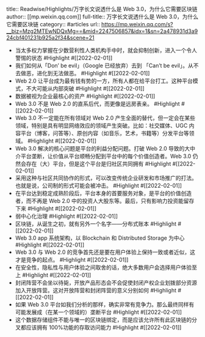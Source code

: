 title:: Readwise/Highlights/万字长文说透什么是 Web 3.0，为什么它需要区块链
author:: [[mp.weixin.qq.com]]
full-title:: 万字长文说透什么是 Web 3.0，为什么它需要区块链
category:: #articles
url:: https://mp.weixin.qq.com/s?__biz=Mzg2MTEwNDQxMg==&mid=2247506857&idx=1&sn=2a478931d3a924cbf401231b925a2f34&scene=21

- 当太多权力掌握在少数营利性人类机构手中时，就会抑制创新，进入一个令人警惕的状态 #Highlight #[[2022-02-01]]
- 我们如何从「Don’ be evil」（Google 已经放弃）去到 「Can’t be evil」。从不去做恶，进化到无法做恶。 #Highlight #[[2022-02-01]]
- Web 2.0 让平台成为最有钱有势的一方，所有人都在给平台打工。这种平台模式，不大可能从内部突破 #Highlight #[[2022-02-01]]
- 数据被视为企业最核心的资产 #Highlight #[[2022-02-01]]
- Web 3.0 不是 Web 2.0 的直系后代，而更像是远房表亲。 #Highlight #[[2022-02-01]]
- Web 3.0 不一定能在所有领域对 Web 2.0 产生全面的替代，但一定会在某些领域，特别是具有明显网络效应的领域产生突破。比如：社交媒体、UGC 内容平台（博客，问答等）、原创内容（如音乐，艺术，书籍等）分发平台等领域。 #Highlight #[[2022-02-01]]
- Web 3.0 解决的核心问题是平台的利益分配问题。打破 Web 2.0 导致的大中介平台垄断，让价值从平台顺畅分配到平台中的每个价值创造者。Web 3.0 仍然会存在（大）平台，但是这个平台是归社区共同拥有 #Highlight #[[2022-02-01]]
- 采用这种与社区共同协作的形式，可以改变传统企业研发和市场推广的打法。也就是说，公司制的形式可能会被冲击。 #Highlight #[[2022-02-01]]
- 在平台达到稳定成熟阶段后，平台本身的首要服务对象，是平台的价值创造者，而不再是 Web 2.0 中的投资人大股东等。最后，只有影响力投资能留存下来 #Highlight #[[2022-02-01]]
- 弱中心化治理 #Highlight #[[2022-02-01]]
- 区块链，从诞生之初，就有另外一个名字——分布式账本 #Highlight #[[2022-02-01]]
- Web 3.0 app 系统架构，以 Blockchain 和 Distributed Storage 为中心 #Highlight #[[2022-02-01]]
- Web 3.0 与 Web 2.0 的竞争首先还是要在用户体验上保持一致或者近似，这才是竞争的起点。 #Highlight #[[2022-02-01]]
- 在安全性，隐私性与用户体验之间取舍的话，绝大多数用户会选择用户体验至上 #Highlight #[[2022-02-01]]
- 封闭阵营不会坐以待毙，开放产品形态会不会促使封闭产权企业划拨部分资源加入开放阵营。这对开放阵营和封闭阵营的意义分别如何 #Highlight #[[2022-02-01]]
- 如果 Web 3.0 平台如我们分析的那样，确实非常有竞争力。那么最终同样有可能发展成（在某一个领域的）垄断平台 #Highlight #[[2022-02-01]]
- 这个数据存储组件不能与唯一的区块链绑定，而是应该允许所有此区块链的分叉都应该拥有 100%功能的存取访问能力 #Highlight #[[2022-02-01]]